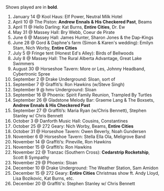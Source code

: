 Shows played are in **bold**.

1. January 14 @ Kool Haus: Elf Power, Neutral Milk Hotel
1. April 10 @ The Piston: **Andrew Ennals & His Checkered Past**, Beams
1. April 11 @ Hello Darling: Kat Burns, **Entire Cities**, Dr. Ew
1. May 31 @ Massey Hall: Bry Webb, Coeur de Pirate
1. June 6 @ Massey Hall: James Hunter, Sharon Jones & the Dap-Kings
1. June 28 @ Gord & Daphne's farm (Simon & Karen's wedding): Emilyn Stam, Nich Worby, **Entire Cities**
1. July 5 @ Fringe tent (Honest Ed's Alley): Birds of Bellwoods
1. July 8 @ Massey Hall: The Rural Alberta Advantage, Great Lake Swimmers
1. August 30 @ Horseshoe Tavern: More or Les, Johnny Headband, Cybertronic Spree
1. September 2 @ Drake Underground: Sloan, sort of
1. September 7 @ Graffiti’s: Ron Hawkins (w/Steve Singh)
1. September 9 @ hmv Underground: Sloan
1. September 16 @ Phoenix: Spirit Family Reunion, Trampled By Turtles
1. September 26 @ Gladstone Melody Bar: Graeme Lang & The Boxsets, **Andrew Ennals & His Checkered Past**
1. September 27 @ Graffiti’s: Maria Ryan (w/Chris Bennett), Stephen Stanley w/ Chris Bennett
1. October 3 @ Danforth Music Hall: Cousins, Constantines
1. October 25 @ 272 Geary: Nich Worby, Beams, **Entire Cities**
1. October 31 @ Horseshoe Tavern: Owen Beverly, Noah Gundersen
1. November 6 @ Horseshoe Tavern: Stella Ella Ola, Meligrove Band
1. November 14 @ Graffiti’s: Pineville, Ron Hawkins
1. November 15 @ Graffiti’s: Ron Hawkins
1. November 22 @ Tranzac (Southern Cross): **Cedarstrip Rocketship**, Scott B Sympathy
1. November 29 @ Phoenix: Sloan
1. December 10 @ Drake Underground: The Weather Station, Sam Amidon
1. December 15 @ 272 Geary: **Entire Cities** Christmas show ft. Andy Lloyd, Lisa Bozikovic, Kat Burns, etc.
1. December 20 @ Graffiti's: Stephen Stanley w/ Chris Bennett
